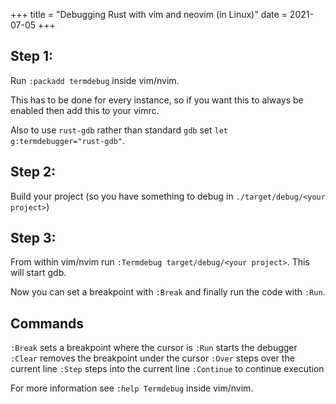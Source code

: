 +++
title = "Debugging Rust with vim and neovim (in Linux)"
date = 2021-07-05
+++

## Step 1:

Run `:packadd termdebug` inside vim/nvim.

This has to be done for every instance, so if you want this to always be enabled then
add this to your vimrc.

Also to use `rust-gdb` rather than standard `gdb` set `let
g:termdebugger="rust-gdb"`.

## Step 2:

Build your project (so you have something to debug in `./target/debug/<your
project>`)

## Step 3: 

From within vim/nvim run `:Termdebug target/debug/<your project>`.
This will start gdb.

Now you can set a breakpoint with `:Break` and finally run the code with `:Run`.

## Commands

`:Break` sets a breakpoint where the cursor is
`:Run` starts the debugger
`:Clear` removes the breakpoint under the cursor
`:Over` steps over the current line
`:Step` steps into the current line
`:Continue` to continue execution

For more information see `:help Termdebug` inside vim/nvim.

